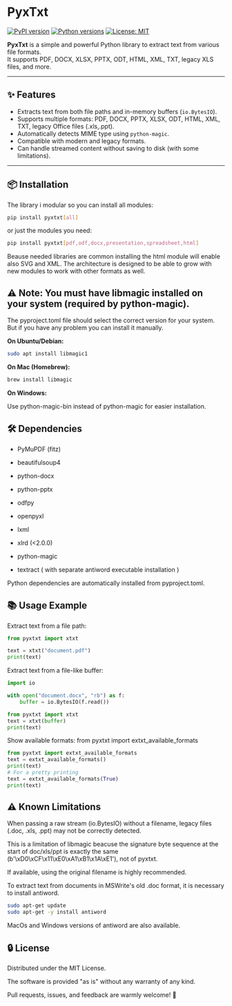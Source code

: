 # PyxTxt

[![PyPI version](https://img.shields.io/pypi/v/pyxtxt.svg)](https://pypi.org/project/pyxtxt/)
[![Python versions](https://img.shields.io/pypi/pyversions/pyxtxt.svg)](https://pypi.org/project/pyxtxt/)
[![License: MIT](https://img.shields.io/badge/License-MIT-yellow.svg)](https://opensource.org/licenses/MIT)

**PyxTxt** is a simple and powerful Python library to extract text from various file formats.  
It supports PDF, DOCX, XLSX, PPTX, ODT, HTML, XML, TXT, legacy XLS files, and more.

---

## ✨ Features

- Extracts text from both file paths and in-memory buffers (`io.BytesIO`).
- Supports multiple formats: PDF, DOCX, PPTX, XLSX, ODT, HTML, XML, TXT, legacy Office files (.xls,.ppt).
- Automatically detects MIME type using `python-magic`.
- Compatible with modern and legacy formats.
- Can handle streamed content without saving to disk (with some limitations).

---

## 📦 Installation 

The library i modular so you can install all modules:

```bash
pip install pyxtxt[all]
```
or just the modules you need:
```bash
pip install pyxtxt[pdf,odf,docx,presentation,spreadsheet,html]
```
Beause needed libraries are common installing the html module will enable also SVG and XML.
The architecture is designed to be able to grow with new modules to work with other formats as well.
## ⚠️ Note: You must have libmagic installed on your system (required by python-magic).
The pyproject.toml file should select the correct version for your system. But if you have any problem you can install it manually.

**On Ubuntu/Debian:**

```bash
sudo apt install libmagic1
```

**On Mac (Homebrew):**

```bash
brew install libmagic
```
**On Windows:**

Use python-magic-bin instead of python-magic for easier installation.

## 🛠️ Dependencies
- PyMuPDF (fitz)

- beautifulsoup4

- python-docx

- python-pptx

- odfpy

- openpyxl

- lxml

- xlrd (<2.0.0)

- python-magic

- textract ( with separate antiword executable installation )

Python dependencies are automatically installed from pyproject.toml.

## 📚 Usage Example
Extract text from a file path:

```python
from pyxtxt import xtxt

text = xtxt("document.pdf")
print(text)
```
Extract text from a file-like buffer:

```python
import io

with open("document.docx", "rb") as f:
    buffer = io.BytesIO(f.read())

from pyxtxt import xtxt
text = xtxt(buffer)
print(text)
```
Show available formats:
from pyxtxt import extxt_available_formats
```python
from pyxtxt import extxt_available_formats
text = extxt_available_formats()
print(text)
# For a pretty printing
text = extxt_available_formats(True)
print(text)
```
## ⚠️ Known Limitations
When passing a raw stream (io.BytesIO) without a filename, legacy files (.doc, .xls, .ppt) may not be correctly detected.

This is a limitation of libmagic beacuse the signature byte sequence at the start of doc/xls/ppt is exactly the same (b'\xD0\xCF\x11\xE0\xA1\xB1\x1A\xE1'),
not of pyxtxt.

If available, using the original filename is highly recommended.

To extract text from documents in MSWrite's old .doc format, it is necessary to install antiword.

```bash
sudo apt-get update
sudo apt-get -y install antiword
```

MacOs and Windows versions of antiword are also available.

## 🔒 License
Distributed under the MIT License.

The software is provided "as is" without any warranty of any kind.

Pull requests, issues, and feedback are warmly welcome! 🚀
